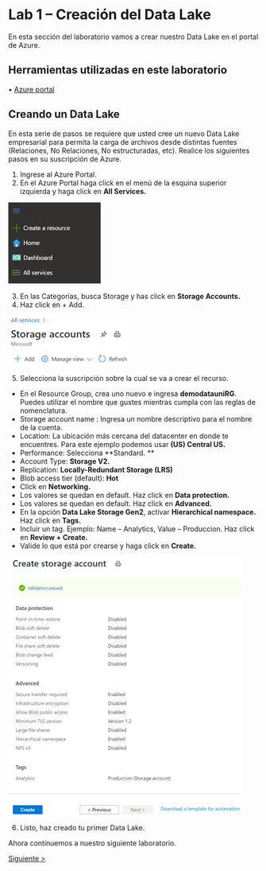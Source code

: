 # Lab 1 – Creación del Data Lake
En esta sección del laboratorio vamos a crear nuestro Data Lake en el portal de Azure.

## Herramientas utilizadas en este laboratorio
•	[Azure portal](https://portal.azure.com/signin/index)

## Creando un Data Lake
En esta serie de pasos se requiere que usted cree un nuevo Data Lake empresarial para permita la carga de archivos desde distintas fuentes (Relaciones, No Relaciones, No estructuradas, etc).
Realice los siguientes pasos en su suscripción de Azure. 
1.	Ingrese al Azure Portal.
2.	En el Azure Portal haga click en el menú de la esquina superior izquierda y haga click en **All Services.**

![Alt Text](https://github.com/admirandcr/Intro-AzureDataFactory/blob/master/Docs/img/CreateResource.png)
 
3.	En las Categorías, busca Storage y has click en **Storage Accounts.**
4.	Haz click en + Add.

 ![Alt Text](https://github.com/admirandcr/Intro-AzureDataFactory/blob/master/Docs/img/2StorageAccount.png)
 
5.	Selecciona la suscripción sobre la cual se va a crear el recurso.
 -	En el Resource Group, crea uno nuevo e ingresa **demodatauniRG**. Puedes utilizar el nombre que gustes mientras cumpla con las reglas de nomenclatura.
 - Storage account name : Ingresa un nombre descriptivo para el nombre de la cuenta.
 - Location: La ubicación más cercana del datacenter en donde te encuentres. Para este ejemplo podemos usar **(US) Central US.**
 - Performance: Selecciona **Standard. **
 - Account Type: **Storage V2.**
 - Replication: **Locally-Redundant Storage (LRS)**
 - Blob access tier (default): **Hot**
 - Click en **Networking.**
 - Los valores se quedan en default. Haz click en **Data protection.**
 - Los valores se quedan en default. Haz click en **Advanced.**
 - En la opción **Data Lake Storage Gen2**, activar **Hierarchical namespace.** Haz click en **Tags.**
 - Incluir un tag. Ejemplo: Name – Analytics, Value – Produccion. Haz click en **Review + Create.**
 - Valide lo que está por crearse y haga click en **Create.**
 
  ![Alt Text](https://github.com/admirandcr/Intro-AzureDataFactory/blob/master/Docs/img/3Review.png)
  
6.	Listo, haz creado tu primer Data Lake. 

Ahora continuemos a nuestro siguiente laboratorio.

[Siguiente >](https://github.com/admirandcr/Intro-AzureDataFactory/blob/master/Docs/Lab2-CreateSQLDatabase.md)
